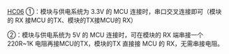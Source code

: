 [HC06](assets/HC-06.pdf)
①：模块与供电系统为 3.3V 的 MCU 连接时，串口交叉连接即可（模块的 RX 接MCU 的TX、模块的TX接MCU的 RX）

②：模块与供电系统为 5V 的 MCU 连接时，可在模块的 RX 端串接一个 220R~1K 电阻再接MCU的TX，模块的TX 直接接 MCU 的 RX，无需串接电阻。